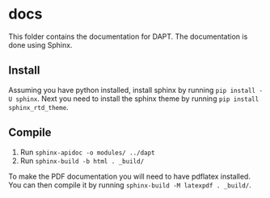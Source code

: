# docs

This folder contains the documentation for DAPT.  The documentation is done using Sphinx.

## Install

Assuming you have python installed, install sphinx by running `pip install -U sphinx`.  Next you need to install the sphinx theme by running `pip install sphinx_rtd_theme`.

## Compile

1. Run `sphinx-apidoc -o modules/ ../dapt`
2. Run `sphinx-build -b html . _build/`

To make the PDF documentation you will need to have pdflatex installed.  You can then compile it by running `sphinx-build -M latexpdf . _build/`.
